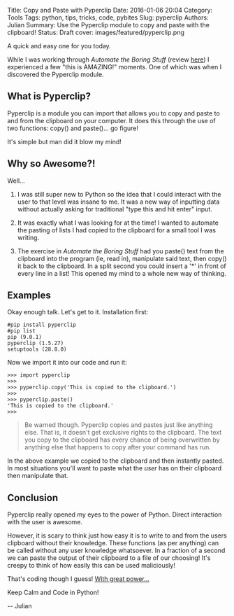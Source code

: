 Title: Copy and Paste with Pyperclip
Date: 2016-01-06 20:04
Category: Tools
Tags: python, tips, tricks, code, pybites
Slug: pyperclip
Authors: Julian
Summary: Use the Pyperclip module to copy and paste with the clipboard!
Status: Draft
cover: images/featured/pyperclip.png

A quick and easy one for you today.

While I was working through *Automate the Boring Stuff* (review [here](http://pybit.es/automate_the_boring_stuff_review.html)) I experienced a few "this is AMAZING!" moments. One of which was when I discovered the Pyperclip module.


## What is Pyperclip?

Pyperclip is a module you can import that allows you to copy and paste to and from the clipboard on your computer. It does this through the use of two functions: copy() and paste()... go figure!

It's simple but man did it blow my mind!



## Why so Awesome?!

Well...

1. I was still super new to Python so the idea that I could interact with the user to that level was insane to me. It was a new way of inputting data without actually asking for traditional "type this and hit enter" input.

2. It was exactly what I was looking for at the time! I wanted to automate the pasting of lists I had copied to the clipboard for a small tool I was writing.

3. The exercise in *Automate the Boring Stuff* had you paste() text from the clipboard into the program (ie, read in), manipulate said text, then copy() it back to the clipboard. In a split second you could insert a '*' in front of every line in a list! This opened my mind to a whole new way of thinking.



## Examples

Okay enough talk. Let's get to it. Installation first:

~~~~
#pip install pyperclip
#pip list
pip (9.0.1)
pyperclip (1.5.27)
setuptools (28.8.0)
~~~~

Now we import it into our code and run it:

~~~~
>>> import pyperclip
>>> 
>>> pyperclip.copy('This is copied to the clipboard.')
>>> 
>>> pyperclip.paste()
'This is copied to the clipboard.'
>>>
~~~~

> Be warned though. Pyperclip copies and pastes just like anything else. That is, it doesn't get exclusive rights to the clipboard. The text you copy to the clipboard has every chance of being overwritten by anything else that happens to copy after your command has run.

In the above example we copied to the clipboard and then instantly pasted. In most situations you'll want to paste what the *user* has on their clipboard then manipulate that.



## Conclusion

Pyperclip really opened my eyes to the power of Python. Direct interaction with the user is awesome. 

However, it is scary to think just how easy it is to write to and from the users clipboard without their knowledge. These functions (as per anything) can be called without any user knowledge whatsoever. In a fraction of a second we can paste the output of their clipboard to a file of our choosing! It's creepy to think of how easily this can be used maliciously!

That's coding though I guess! [With great power...](https://youtu.be/b23wrRfy7SM?t=12)

Keep Calm and Code in Python!

-- Julian
